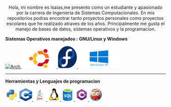 <!-- 
- 👋 Hi, I’m @IGerardoJR
- 👀 I’m interested in ... learning new programming languajes
- 🌱 I’m currently learning ... front end technologies , c# , Java and Python
- 💞️ I’m looking to collaborate on ... web proyects
- 📫 How to reach me ... **igerardo0808@gmail.com**
-->

<!--![gifBienvenida](https://camo.githubusercontent.com/5e872457519ec5933f5b4f77be541d5adcecd073eda3edae6fed197930a99794/68747470733a2f2f656d6f6a69732e736c61636b6d6f6a69732e636f6d2f656d6f6a69732f696d616765732f313537393231363131312f373535302f70696b616368755f776176652e6769663f31353739323136313131)-->

<p dir="auto" align="center">
Hola, mi nombre es Isaias,me presento como un estudiante y apasionado por la carrera de Ingenieria de Sistemas Computacionales.
En mis repositorios podras encontrar tanto proyectos personales como proyectos escolares que he realizado atraves de los años.
Principalmente me gusta el manejo de bases de datos, sistemas operativos y la programacion.


**Sistemas Operativos manejados :**
**GNU/Linux y Windows**

<p dir="auto" align="left">
  <!-- Arch Linux -->
  <a href="https://archlinux.org/" rel="nofollow">
    <img src="https://archlinux.org/static/logos/archlinux-logo-dark-90dpi.ebdee92a15b3.png" width="110" height="60" alt="Arch" target="_blank">  
  </a>
    <!-- Ubuntu -->
  <a href="https://ubuntu.com/download/" rel="nofollow">
    <img src="https://github.com/IGerardoJR/testImages/blob/main/ImagenesGit/bugbuntu.png" width="110" height="60" alt="Bugbuntu"target="_blank">  
  </a>
      <!-- Fedora -->
   <a href="https://getfedora.org/es/" rel="nofollow">
    <img src="https://github.com/IGerardoJR/testImages/blob/main/ImagenesGit/Fedora-logo.png" width="60" height="70" alt="Fedora" target="_blank">  
  </a> 
      <!--Centos -->
  <!-- <a href="https://www.centos.org/download/" rel="nofollow">
    <img src="https://github.com/IGerardoJR/testImages/blob/main/ImagenesGit/centos7_transparente.png" width="100" height="60" alt="CentOS">  
  </a> -->
      <!--Windows 10 -->
  <a href="https://www.microsoft.com/es-es/software-download/windows10ISO/" rel="nofollow">
    <img src="https://github.com/IGerardoJR/testImages/blob/main/ImagenesGit/w10_transparente.png" width="130" height="60" alt="CentOS" target="_blank">  
  </a>
 <hr>
 
<b>Herramientas y Lenguajes de programacion</b>

<p dir="auto" align="left">
  <!-- Python -->
  <a href="https://www.python.org/" rel="nofollow">
    <img src="https://github.com/IGerardoJR/testImages/blob/main/ImagenesGit/python.svg" width="40" height="40" alt="python" target="_blank">  
  </a>
  <!-- C++ -->
  <a href="https://www.w3schools.com/CPP/default.asp" rel="nofollow">
    <img src="https://github.com/IGerardoJR/testImages/blob/main/ImagenesGit/cppPng.png" width="40" height="40" alt="cpp" target="_blank">
  </a>
  <!-- Java -->
   <a href="https://www.geeksforgeeks.org/java/" rel="nofollow">
    <img src="https://github.com/IGerardoJR/testImages/blob/main/ImagenesGit/javaTransparente.png" width="40" height="40" alt="javita" target="_blank">
  </a>
  <!-- Bash -->
     <a href="https://www.w3schools.io/terminal/bash-tutorials/" rel="nofollow">
    <img src="https://github.com/IGerardoJR/testImages/blob/main/ImagenesGit/gnu.svg" width="40" height="40" alt="Bash/Shell" target="_blank">
  </a>
  <!-- SQL -->
   <a href="https://www.geeksforgeeks.org/sql-tutorial/" rel="nofollow">
    <img src="https://github.com/IGerardoJR/testImages/blob/main/ImagenesGit/sqlTrans.png" width="40" height="40" alt="Sql" target="_blank">
  </a>
 <!-- C Sharp -->
   <a href="https://docs.microsoft.com/en-us/dotnet/csharp/" rel="nofollow">
    <img src="https://github.com/IGerardoJR/testImages/blob/main/ImagenesGit/csharp_transparente.png" width="40" height="40" alt="csharp" target="_blank">
  </a>
   <!-- Prolog -->
   <a href="https://www.swi-prolog.org/" rel="nofollow">
    <img src="https://github.com/IGerardoJR/testImages/blob/main/ImagenesGit/prlog.png" width="40" height="40" alt="csharp" target="_blank">
  </a>
  <br>
<!--![Anurag's GitHub stats](https://github-readme-stats.vercel.app/api?username=https://github.com/IGerardoJR&show_icons=true&theme=radical) -->
<!---
IGerardoJR/IGerardoJR is a ✨ special ✨ repository because its `README.md` (this file) appears on your GitHub profile.
You can click the Preview link to take a look at your changes.
--->


